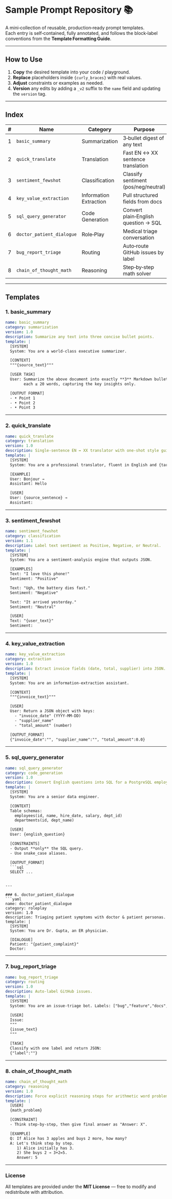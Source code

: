 # Sample Prompt Repository 📚

A mini‑collection of reusable, production‑ready prompt templates.  
Each entry is self‑contained, fully annotated, and follows the block‑label conventions from the **Template Formatting Guide**.

---

## How to Use

1. **Copy** the desired template into your code / playground.  
2. **Replace** placeholders inside `{curly_braces}` with real values.  
3. **Adjust** constraints or examples as needed.  
4. **Version** any edits by adding a `_v2` suffix to the `name` field and updating the `version` tag.

---

## Index

| # | Name | Category | Purpose |
|---|------|----------|---------|
| 1 | `basic_summary` | Summarization | 3‑bullet digest of any text |
| 2 | `quick_translate` | Translation | Fast EN ↔️ XX sentence translation |
| 3 | `sentiment_fewshot` | Classification | Classify sentiment (pos/neg/neutral) |
| 4 | `key_value_extraction` | Information Extraction | Pull structured fields from docs |
| 5 | `sql_query_generator` | Code Generation | Convert plain‑English question → SQL |
| 6 | `doctor_patient_dialogue` | Role‑Play | Medical triage conversation |
| 7 | `bug_report_triage` | Routing | Auto‑route GitHub issues by label |
| 8 | `chain_of_thought_math` | Reasoning | Step‑by‑step math solver |

---

## Templates

### 1. basic_summary
```yaml
name: basic_summary
category: summarization
version: 1.0
description: Summarize any text into three concise bullet points.
template: |
  [SYSTEM]
  System: You are a world‑class executive summarizer.

  [CONTEXT]
  """{source_text}"""

  [USER TASK]
  User: Summarize the above document into exactly **3** Markdown bullet points,
        each ≤ 20 words, capturing the key insights only.

  [OUTPUT FORMAT]
  - • Point 1
  - • Point 2
  - • Point 3
```

---

### 2. quick_translate
```yaml
name: quick_translate
category: translation
version: 1.0
description: Single‑sentence EN ↔️ XX translator with one‑shot style guidance.
template: |
  [SYSTEM]
  System: You are a professional translator, fluent in English and {target_language}.

  [EXAMPLE]
  User: Bonjour →
  Assistant: Hello

  [USER]
  User: {source_sentence} →
  Assistant:
```

---

### 3. sentiment_fewshot
```yaml
name: sentiment_fewshot
category: classification
version: 1.1
description: Label text sentiment as Positive, Negative, or Neutral.
template: |
  [SYSTEM]
  System: You are a sentiment‑analysis engine that outputs JSON.

  [EXAMPLES]
  Text: "I love this phone!"
  Sentiment: "Positive"

  Text: "Ugh, the battery dies fast."
  Sentiment: "Negative"

  Text: "It arrived yesterday."
  Sentiment: "Neutral"

  [USER]
  Text: "{user_text}"
  Sentiment:
```

---

### 4. key_value_extraction
```yaml
name: key_value_extraction
category: extraction
version: 1.0
description: Extract invoice fields (date, total, supplier) into JSON.
template: |
  [SYSTEM]
  System: You are an information‑extraction assistant.

  [CONTEXT]
  """{invoice_text}"""

  [USER]
  User: Return a JSON object with keys:
    - "invoice_date" (YYYY‑MM‑DD)
    - "supplier_name"
    - "total_amount" (number)

  [OUTPUT_FORMAT]
  {"invoice_date":"", "supplier_name":"", "total_amount":0.0}
```

---

### 5. sql_query_generator
```yaml
name: sql_query_generator
category: code_generation
version: 1.0
description: Convert English questions into SQL for a PostgreSQL employees DB.
template: |
  [SYSTEM]
  System: You are a senior data engineer.

  [CONTEXT]
  Table schemas:
    employees(id, name, hire_date, salary, dept_id)
    departments(id, dept_name)

  [USER]
  User: {english_question}

  [CONSTRAINTS]
  - Output **only** the SQL query.
  - Use snake_case aliases.

  [OUTPUT_FORMAT]
  ```sql
  SELECT ...
  ```
```

---

### 6. doctor_patient_dialogue
```yaml
name: doctor_patient_dialogue
category: roleplay
version: 1.0
description: Triaging patient symptoms with doctor & patient personas.
template: |
  [SYSTEM]
  System: You are Dr. Gupta, an ER physician.

  [DIALOGUE]
  Patient: "{patient_complaint}"
  Doctor:
```

---

### 7. bug_report_triage
```yaml
name: bug_report_triage
category: routing
version: 1.0
description: Auto‑label GitHub issues.
template: |
  [SYSTEM]
  System: You are an issue‑triage bot. Labels: ["bug","feature","docs","question"]

  [USER]
  Issue:
  """
  {issue_text}
  """

  [TASK]
  Classify with one label and return JSON:
  {"label":""}
```

---

### 8. chain_of_thought_math
```yaml
name: chain_of_thought_math
category: reasoning
version: 1.0
description: Force explicit reasoning steps for arithmetic word problems.
template: |
  [USER]
  {math_problem}

  [CONSTRAINT]
  - Think step‑by‑step, then give final answer as "Answer: X".

  [EXAMPLE]
  Q: If Alice has 3 apples and buys 2 more, how many?
  A: Let's think step by step.
     1) Alice initially has 3.
     2) She buys 2 → 3+2=5.
     Answer: 5
```

---

### License

All templates are provided under the **MIT License** — free to modify and redistribute with attribution.
